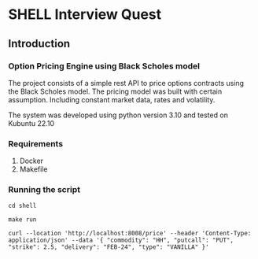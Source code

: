 # SHELL Interview Quest

## Introduction

### Option Pricing Engine using Black Scholes model

The project consists of a simple rest API to price options contracts using the Black Scholes model. The pricing model
was built with certain assumption. Including constant market data, rates and volatility.

The system was developed using python version 3.10 and tested on Kubuntu 22.10

### Requirements

1. Docker
2. Makefile

### Running the script

`cd shell`

`make run`

`curl --location 'http://localhost:8008/price' --header 'Content-Type: application/json'
      --data '{
        "commodity": "HH",
        "putcall": "PUT",
        "strike": 2.5,
        "delivery": "FEB-24",
        "type": "VANILLA"
      }'
`
